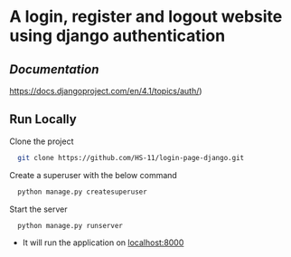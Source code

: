 #  A login, register and logout website using django authentication

 ##  _Documentation_  
 
https://docs.djangoproject.com/en/4.1/topics/auth/)

## Run Locally

Clone the project

```bash
  git clone https://github.com/HS-11/login-page-django.git
```

Create a superuser with the below command
```bash 
  python manage.py createsuperuser
```

Start the server

```bash
  python manage.py runserver
```

- It will run the application on [localhost:8000](http://localhost:8000)
